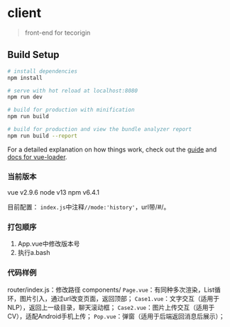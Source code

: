 # client

> front-end for tecorigin

## Build Setup

``` bash
# install dependencies
npm install

# serve with hot reload at localhost:8080
npm run dev

# build for production with minification
npm run build

# build for production and view the bundle analyzer report
npm run build --report
```

For a detailed explanation on how things work, check out the [guide](http://vuejs-templates.github.io/webpack/) and [docs for vue-loader](http://vuejs.github.io/vue-loader).


### 当前版本
vue v2.9.6
node v13
npm v6.4.1

目前配置：
`index.js`中注释`//mode:'history'`，url带/#/。

### 打包顺序
1. App.vue中修改版本号
2. 执行a.bash

### 代码样例
router/index.js：修改路径
components/
`Page.vue`：有同种多次渲染，List循环，图片引入，通过url改变页面，返回顶部；
`Case1.vue`：文字交互（适用于NLP），返回上一级目录，聊天滚动框；
`Case2.vue`：图片上传交互（适用于CV），适配Android手机上传；
`Pop.vue`：弹窗（适用于后端返回消息后展示）；

